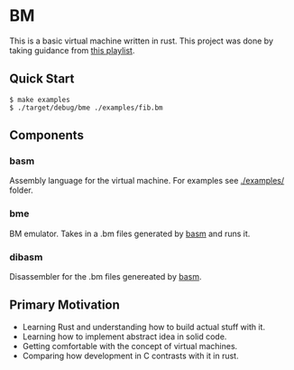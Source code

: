# BM

This is a basic virtual machine written in rust. This project was done by taking guidance from [this playlist](https://www.youtube.com/watch?v=0irYsCYuZws&list=PLpM-Dvs8t0VY73ytTCQqgvgCWttV3m8LM).


## Quick Start

```console
$ make examples
$ ./target/debug/bme ./examples/fib.bm
```

## Components

### basm

Assembly language for the virtual machine. For examples see [./examples/](./examples/) folder.

### bme

BM emulator. Takes in a .bm files generated by [basm](#basm) and runs it.

### dibasm

Disassembler for the .bm files genereated by [basm](#basm).

## Primary Motivation

- Learning Rust and understanding how to build actual stuff with it.
- Learning how to implement abstract idea in solid code.
- Getting comfortable with the concept of virtual machines.
- Comparing how development in C contrasts with it in rust.

